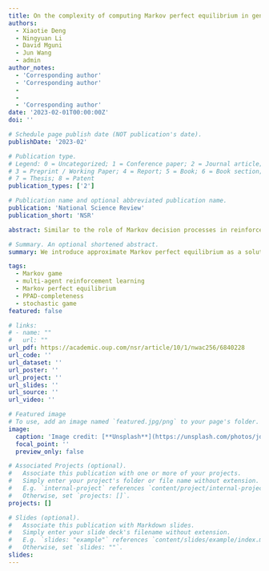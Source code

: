 ```yaml
---
title: On the complexity of computing Markov perfect equilibrium in general-sum stochastic games
authors:
  - Xiaotie Deng
  - Ningyuan Li
  - David Mguni
  - Jun Wang
  - admin
author_notes:
  - 'Corresponding author'
  - 'Corresponding author'
  -
  -
  - 'Corresponding author'
date: '2023-02-01T00:00:00Z'
doi: ''

# Schedule page publish date (NOT publication's date).
publishDate: '2023-02'

# Publication type.
# Legend: 0 = Uncategorized; 1 = Conference paper; 2 = Journal article;
# 3 = Preprint / Working Paper; 4 = Report; 5 = Book; 6 = Book section;
# 7 = Thesis; 8 = Patent
publication_types: ['2']

# Publication name and optional abbreviated publication name.
publication: 'National Science Review'
publication_short: 'NSR'

abstract: Similar to the role of Markov decision processes in reinforcement learning, Markov games (also called stochastic games) lay down the foundation for the study of multi-agent reinforcement learning and sequential agent interactions. We introduce approximate Markov perfect equilibrium as a solution to the computational problem of finite-state stochastic games repeated in the infinite horizon and prove its PPAD-completeness. This solution concept preserves the Markov perfect property and opens up the possibility for the success of multi-agent reinforcement learning algorithms on static two-player games to be extended to multi-agent dynamic games, expanding the reign of the PPAD-complete class.

# Summary. An optional shortened abstract.
summary: We introduce approximate Markov perfect equilibrium as a solution to the computational problem of finite-state stochastic games repeated in the infinite horizon and prove its PPAD-completeness.

tags:
  - Markov game
  - multi-agent reinforcement learning
  - Markov perfect equilibrium
  - PPAD-completeness
  - stochastic game
featured: false

# links:
# - name: ""
#   url: ""
url_pdf: https://academic.oup.com/nsr/article/10/1/nwac256/6840228
url_code: ''
url_dataset: ''
url_poster: ''
url_project: ''
url_slides: ''
url_source: ''
url_video: ''

# Featured image
# To use, add an image named `featured.jpg/png` to your page's folder.
image:
  caption: 'Image credit: [**Unsplash**](https://unsplash.com/photos/jdD8gXaTZsc)'
  focal_point: ''
  preview_only: false

# Associated Projects (optional).
#   Associate this publication with one or more of your projects.
#   Simply enter your project's folder or file name without extension.
#   E.g. `internal-project` references `content/project/internal-project/index.md`.
#   Otherwise, set `projects: []`.
projects: []

# Slides (optional).
#   Associate this publication with Markdown slides.
#   Simply enter your slide deck's filename without extension.
#   E.g. `slides: "example"` references `content/slides/example/index.md`.
#   Otherwise, set `slides: ""`.
slides:
---
```

<!--
{{% callout note %}}
Click the _Cite_ button above to demo the feature to enable visitors to import publication metadata into their reference management software.
{{% /callout %}}

Supplementary notes can be added here, including [code and math](https://wowchemy.com/docs/content/writing-markdown-latex/). -->
